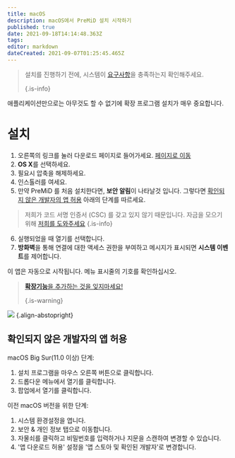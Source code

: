 ```yaml
---
title: macOS
description: macOS에서 PreMiD 설치 시작하기
published: true
date: 2021-09-18T14:14:48.363Z
tags:
editor: markdown
dateCreated: 2021-09-07T01:25:45.465Z
---
```


> 설치를 진행하기 전에, 시스템이 [요구사항](/install/requirements)을 충족하는지 확인해주세요. 
> 
> {.is-info}

애플리케이션만으로는 아무것도 할 수 없기에 확장 프로그램 설치가 매우 중요합니다.

# 설치
1. 오른쪽의 링크를 눌러 다운로드 페이지로 들어가세요. [페이지로 이동](https://premid.app/downloads)
2. **OS X**를 선택하세요.
3. 필요시 압축을 해제하세요.
4. 인스톨러를 여세요.
5. 만약 PreMiD 를 처음 설치한다면, **보안 알림**이 나타날것 입니다. 그렇다면 [확인되지 않은 개발자의 앱 허용](https://docs.premid.app/install/macos#allow-apps-from-unidentified-developers) 아래의 단계를 따르세요.
> 저희가 코드 서명 인증서 (CSC) 를 갖고 있지 않기 때문입니다. 자금을 모으기 위해 [저희를 도와주세요](https://www.patreon.com/Timeraa) {.is-info}
6. 실행되었을 때 열기를 선택합니다.
7. **방화벽**을 통해 연결에 대한 액세스 권한을 부여하고 메시지가 표시되면 **시스템 이벤트**를 제어합니다.

이 앱은 자동으로 시작됩니다. 메뉴 표시줄의 기호를 확인하십시오.

> [**확장기능**을 추가하는 것을 잊지마세요!](/install) 
> 
> {.is-warning}

![](https://img.icons8.com/color/2x/mac-logo.png) {.align-abstopright}

## 확인되지 않은 개발자의 앱 허용
macOS Big Sur(11.0 이상) 단계:
1. 설치 프로그램을 마우스 오른쪽 버튼으로 클릭합니다.
2. 드롭다운 메뉴에서 열기를 클릭합니다.
3. 팝업에서 열기를 클릭합니다.

이전 macOS 버전을 위한 단계:
1. 시스템 환경설정을 엽니다.
2. 보안 & 개인 정보 탭으로 이동합니다.
3. 자물쇠를 클릭하고 비밀번호를 입력하거나 지문을 스캔하여 변경할 수 있습니다.
4. '앱 다운로드 허용' 설정을 '앱 스토아 및 확인된 개발자'로 변경합니다.